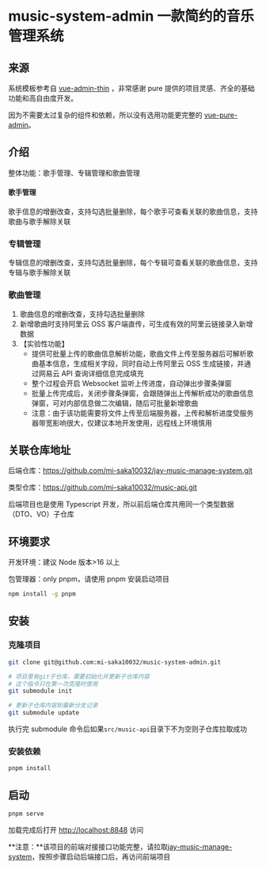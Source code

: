 <h1>music-system-admin 一款简约的音乐管理系统</h1>

## 来源

系统模板参考自 [vue-admin-thin](https://github.com/pure-admin/pure-admin-thin) ，非常感谢 pure 提供的项目灵感、齐全的基础功能和高自由度开发。

因为不需要太过复杂的组件和依赖，所以没有选用功能更完整的 [vue-pure-admin](https://github.com/pure-admin/vue-pure-admin)。

## 介绍

整体功能：歌手管理、专辑管理和歌曲管理

#### 歌手管理

歌手信息的增删改查，支持勾选批量删除，每个歌手可查看关联的歌曲信息，支持歌曲与歌手解除关联

### 专辑管理

专辑信息的增删改查，支持勾选批量删除，每个专辑可查看关联的歌曲信息，支持专辑与歌手解除关联

### 歌曲管理

1. 歌曲信息的增删改查，支持勾选批量删除
2. 新增歌曲时支持阿里云 OSS 客户端直传，可生成有效的阿里云链接录入新增数据
3. 【实验性功能】
   - 提供可批量上传的歌曲信息解析功能，歌曲文件上传至服务器后可解析歌曲基本信息，生成相关字段，同时自动上传阿里云 OSS 生成链接，并通过网易云 API 查询详细信息完成填充
   - 整个过程会开启 Websocket 监听上传进度，自动弹出步骤条弹窗
   - 批量上传完成后，关闭步骤条弹窗，会跟随弹出上传解析成功的歌曲信息弹窗，可对内部信息做二次编辑，随后可批量新增歌曲
   - 注意：由于该功能需要将文件上传至后端服务器，上传和解析进度受服务器带宽影响很大，仅建议本地开发使用，远程线上环境慎用

## 关联仓库地址

后端仓库：<https://github.com/mi-saka10032/jay-music-manage-system.git>

类型仓库：<https://github.com/mi-saka10032/music-api.git>

后端项目也是使用 Typescript 开发，所以前后端仓库共用同一个类型数据（DTO、VO）子仓库

## 环境要求

开发环境：建议 Node 版本>16 以上

包管理器：only pnpm，请使用 pnpm 安装启动项目

```bash
npm install -g pnpm
```

## 安装

### 克隆项目

```bash
git clone git@github.com:mi-saka10032/music-system-admin.git

# 项目里有git子仓库，需要初始化并更新子仓库内容
# 这个指令只在第一次克隆时使用
git submodule init

# 更新子仓库内容到最新分支记录
git submodule update
```

执行完 submodule 命令后如果`src/music-api`目录下不为空则子仓库拉取成功

### 安装依赖

```bash
pnpm install
```

## 启动

```bash
pnpm serve
```

加载完成后打开 <http://localhost:8848> 访问

**注意：**该项目的前端对接接口功能完整，请拉取[jay-music-manage-system](https://github.com/mi-saka10032/jay-music-manage-system.git)，按照步骤启动后端接口后，再访问前端项目
